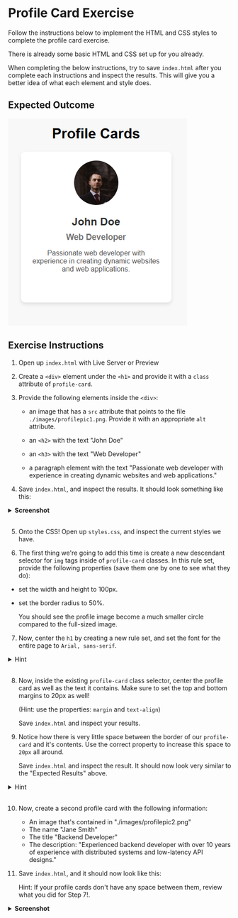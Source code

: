 # Profile Card Exercise

Follow the instructions below to implement the HTML and CSS styles to complete the profile card exercise.

There is already some basic HTML and CSS set up for you already.

When completing the below instructions, try to save `index.html` after you complete each instructions and inspect the results. This will give you a better idea of what each element and style does.

## Expected Outcome

<img src="./images/singleProfileCard.png" alt="Profile Card Expected Result">

## Exercise Instructions

1. Open up `index.html` with Live Server or Preview

2. Create a `<div>` element under the `<h1>` and provide it with a `class` attribute of `profile-card`.

3. Provide the following elements inside the `<div>`:

    - an image that has a `src` attribute that points to the file `./images/profilepic1.png`. Provide it with an appropriate `alt` attribute.

    - an `<h2>` with the text "John Doe"

    - an `<h3>` with the text "Web Developer"

    - a paragraph element with the text "Passionate web developer with experience in creating dynamic websites and web applications."

4. Save `index.html`, and inspect the results. It should look something like this:

<details>
<summary><b>Screenshot</b></summary>
<img src="./images/profile-after-html.png" alt="Profile card after adding HTML">

</details>

<br>

5. Onto the CSS! Open up `styles.css`, and inspect the current styles we have.

6. The first thing we're going to add this time is create a new descendant selector for `img` tags inside of `profile-card` classes. In this rule set, provide the following properties (save them one by one to see what they do):

-   set the width and height to 100px.

-   set the border radius to 50%.

    You should see the profile image become a much smaller circle compared to the full-sized image.

7. Now, center the `h1` by creating a new rule set, and set the font for the entire page to `Arial, sans-serif`.

<details>
<summary>Hint</summary>
For centering the &lt;h1&gt; element, create a new rule set with a tag selector. Then, set the "text-align" property.

For setting the font, go into the `body` selector, and set the `font-family` property.

</details>
<br>

8. Now, inside the existing `profile-card` class selector, center the profile card as well as the text it contains. Make sure to set the top and bottom margins to 20px as well!

    (Hint: use the properties: `margin` and `text-align`)

    Save `index.html` and inspect your results.

9. Notice how there is very little space between the border of our `profile-card` and it's contents. Use the correct property to increase this space to `20px` all around.

    Save `index.html` and inspect the result. It should now look very similar to the "Expected Results" above.

<details>
<summary>Hint</summary>
It is the "padding" property, not "margin".
</details>

<br>

10. Now, create a second profile card with the following information:

    -   An image that's contained in "./images/profilepic2.png"
    -   The name "Jane Smith"
    -   The title "Backend Developer"
    -   The description: "Experienced backend developer with over 10 years of experience with distributed systems and low-latency API designs."

11. Save `index.html`, and it should now look like this:

    Hint: If your profile cards don't have any space between them, review what you did for Step 7!.

<details>
<summary><b>Screenshot</b></summary>
<img src="./images/ProfileCardsEndResult.png" alt="Final Profile card Exercise">

</details>
